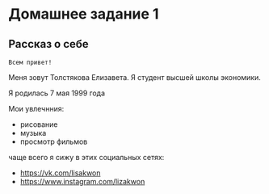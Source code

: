 # Домашнее задание 1

## Рассказ о себе

    Всем привет!

Меня зовут Толстякова Елизавета. Я студент высшей школы экономики. 

Я родилась 7 мая 1999 года

Мои увлечнния:
- рисование
- музыка
- просмотр фильмов

чаще всего я сижу в этих социальных сетях:
- https://vk.com/lisakwon
- https://www.instagram.com/lizakwon


